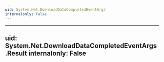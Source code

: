 ```yaml
---
uid: System.Net.DownloadDataCompletedEventArgs
internalonly: False
---
```


---
uid: System.Net.DownloadDataCompletedEventArgs.Result
internalonly: False
---
